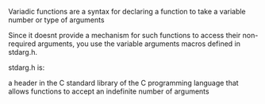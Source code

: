 Variadic functions are a syntax for declaring a function to take a variable number or type of arguments

Since it doesnt provide a mechanism for such functions to access their non-required arguments,
you use the variable arguments macros defined in stdarg.h.

stdarg.h is:

a header in the C standard library of the C programming language that allows functions to accept an indefinite number of arguments
